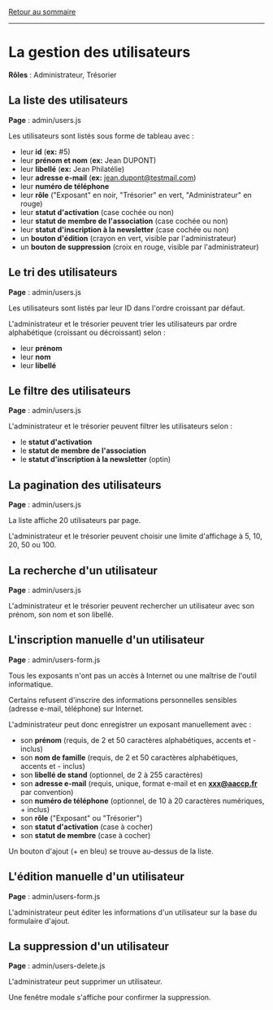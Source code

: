 [Retour au sommaire](README.md)

***

# La gestion des utilisateurs

**Rôles** : Administrateur, Trésorier

## La liste des utilisateurs

**Page** : admin/users.js

Les utilisateurs sont listés sous forme de tableau avec :

- leur **id** (**ex:** #5)
- leur **prénom et nom** (**ex:** Jean DUPONT)
- leur **libellé** (**ex:** Jean Philatélie)
- leur **adresse e-mail** (**ex:** jean.dupont@testmail.com)
- leur **numéro de téléphone**
- leur **rôle** ("Exposant" en noir, "Trésorier" en vert, "Administrateur" en rouge)
- leur **statut d'activation** (case cochée ou non)
- leur **statut de membre de l'association** (case cochée ou non)
- leur **statut d'inscription à la newsletter** (case cochée ou non)
- un **bouton d'édition** (crayon en vert, visible par l'administrateur)
- un **bouton de suppression** (croix en rouge, visible par l'administrateur)

## Le tri des utilisateurs

**Page** : admin/users.js

Les utilisateurs sont listés par leur ID dans l'ordre croissant par défaut.

L'administrateur et le trésorier peuvent trier les utilisateurs par ordre alphabétique (croissant ou décroissant) selon :

- leur **prénom**
- leur **nom**
- leur **libellé**

## Le filtre des utilisateurs

**Page** : admin/users.js

L'administrateur et le trésorier peuvent filtrer les utilisateurs selon :

- le **statut d'activation**
- le **statut de membre de l'association**
- le **statut d'inscription à la newsletter** (optin)

## La pagination des utilisateurs

**Page** : admin/users.js

La liste affiche 20 utilisateurs par page.

L'administrateur et le trésorier peuvent choisir une limite d'affichage à 5, 10, 20, 50 ou 100.

## La recherche d'un utilisateur

**Page** : admin/users.js

L'administrateur et le trésorier peuvent rechercher un utilisateur avec son prénom, son nom et son libellé.

## L'inscription manuelle d'un utilisateur

**Page** : admin/users-form.js

Tous les exposants n'ont pas un accès à Internet ou une maîtrise de l'outil informatique.

Certains refusent d'inscrire des informations personnelles sensibles (adresse e-mail, téléphone) sur Internet.

L'administrateur peut donc enregistrer un exposant manuellement avec :

- son **prénom** (requis, de 2 et 50 caractères alphabétiques, accents et - inclus)
- son **nom de famille** (requis, de 2 et 50 caractères alphabétiques, accents et - inclus)
- son **libellé de stand** (optionnel, de 2 à 255 caractères)
- son **adresse e-mail** (requis, unique, format e-mail et en **xxx@aaccp.fr** par convention)
- son **numéro de téléphone** (optionnel, de 10 à 20 caractères numériques, + inclus)
- son **rôle** ("Exposant" ou "Trésorier")
- son **statut d'activation** (case à cocher)
- son **statut de membre** (case à cocher)

Un bouton d'ajout (+ en bleu) se trouve au-dessus de la liste.

## L'édition manuelle d'un utilisateur

**Page** : admin/users-form.js

L'administrateur peut éditer les informations d'un utilisateur sur la base du formulaire d'ajout.

## La suppression d'un utilisateur

**Page** : admin/users-delete.js

L'administrateur peut supprimer un utilisateur.

Une fenêtre modale s'affiche pour confirmer la suppression.
